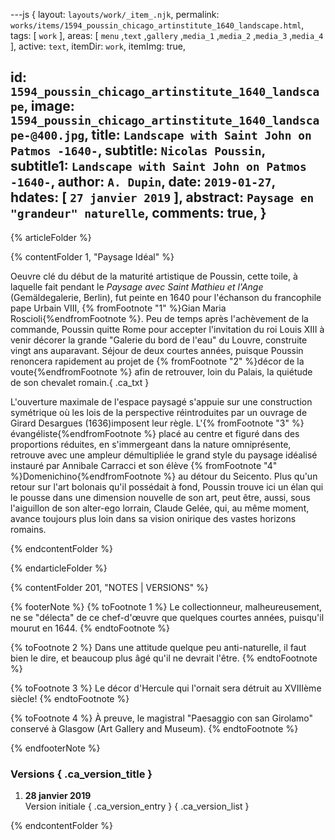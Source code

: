 ---js
{
  layout:    `layouts/work/_item_.njk`,
  permalink: `works/items/1594_poussin_chicago_artinstitute_1640_landscape.html`,
  tags:      [ `work` ],
  areas:     [ `menu` ,`text` ,`gallery` ,`media_1` ,`media_2` ,`media_3` ,`media_4` ],
  active:    `text`,
  itemDir:   `work`,
  itemImg:   true,
  
  id:        `1594_poussin_chicago_artinstitute_1640_landscape`,
  image:     `1594_poussin_chicago_artinstitute_1640_landscape-@400.jpg`,
  title:     `Landscape with Saint John on Patmos -1640-`,
  subtitle:  `Nicolas Poussin`,
  subtitle1: `Landscape with Saint John on Patmos -1640-`,
  author:    `A. Dupin`,
  date:      `2019-01-27`,
  hdates:    [ `27 janvier 2019` ],
  abstract:  `Paysage en "grandeur" naturelle`,
  comments:  true,
}
---
[comment]: # (======== Article ========)

{% articleFolder %}

{% contentFolder 1, "Paysage Idéal" %}

Oeuvre clé du début de la maturité artistique de Poussin, cette toile, à laquelle fait pendant le _Paysage avec Saint Mathieu et l'Ange_ (Gemäldegalerie, Berlin), fut peinte en 1640 pour l'échanson du francophile pape Urbain VIII, {% fromFootnote "1" %}Gian Maria Roscioli{%endfromFootnote %}. Peu de temps après l'achèvement de la commande, Poussin quitte Rome pour accepter l'invitation du roi Louis XIII à venir décorer la grande "Galerie du bord de l'eau" du Louvre, construite vingt ans auparavant. Séjour de deux courtes années, puisque Poussin renoncera rapidement au projet de {% fromFootnote "2" %}décor de la voute{%endfromFootnote %} afin de retrouver, loin du Palais, la quiétude de son chevalet romain.{ .ca_txt }

L'ouverture maximale de l'espace paysagé s'appuie sur une construction symétrique où les lois de la perspective réintroduites par un ouvrage de Girard Desargues (1636)imposent leur règle. L'{% fromFootnote "3" %}évangéliste{%endfromFootnote %} placé au centre et figuré dans des proportions réduites, en s'immergeant dans la nature omniprésente, retrouve avec une ampleur démultipliée le grand style du paysage idéalisé instauré par Annibale Carracci et son élève {% fromFootnote "4" %}Domenichino{%endfromFootnote %} au détour du Seicento. Plus qu'un retour sur l'art bolonais qu'il possédait à fond, Poussin trouve ici un élan qui le pousse dans une dimension nouvelle de son art, peut être, aussi, sous l'aiguillon de son alter-ego lorrain, Claude Gelée, qui, au même moment, avance toujours plus loin dans sa vision onirique des vastes horizons romains.

{% endcontentFolder %}

{% endarticleFolder %}

[comment]: # (======== Footnotes ========)

{% contentFolder 201, "NOTES | VERSIONS" %}

{% footerNote %}
{% toFootnote 1 %}
Le collectionneur, malheureusement, ne se "délecta" de ce chef-d'œuvre que quelques courtes années, puisqu'il mourut en 1644.
{% endtoFootnote %}

{% toFootnote 2 %}
Dans une attitude quelque peu anti-naturelle, il faut bien le dire, et beaucoup plus âgé qu'il ne devrait l'être.
{% endtoFootnote %}

{% toFootnote 3 %}
Le décor d'Hercule qui l'ornait sera détruit au XVIIIème siècle!
{% endtoFootnote %}

{% toFootnote 4 %}
À preuve, le magistral "Paesaggio con san Girolamo" conservé à Glasgow (Art Gallery and Museum).
{% endtoFootnote %}

{% endfooterNote %}

[comment]: # (======== Historique ========)

### Versions { .ca_version_title }

1. **28 janvier 2019**  
  Version initiale { .ca_version_entry }
{ .ca_version_list }

{% endcontentFolder %}
